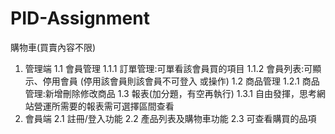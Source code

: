 # PID-Assignment
購物車(買賣內容不限)
1. 管理端
1.1 會員管理
1.1.1 訂單管理:可單看該會員買的項目
1.1.2 會員列表:可顯示、停用會員 (停用該會員則該會員不可登入 或操作)
1.2 商品管理
1.2.1 商品管理:新增刪除修改商品
1.3 報表(加分題，有空再執行)
1.3.1 自由發揮，思考網站營運所需要的報表需可選擇區間查看
2. 會員端
2.1 註冊/登入功能
2.2 產品列表及購物車功能 2.3 可查看購買的品項

